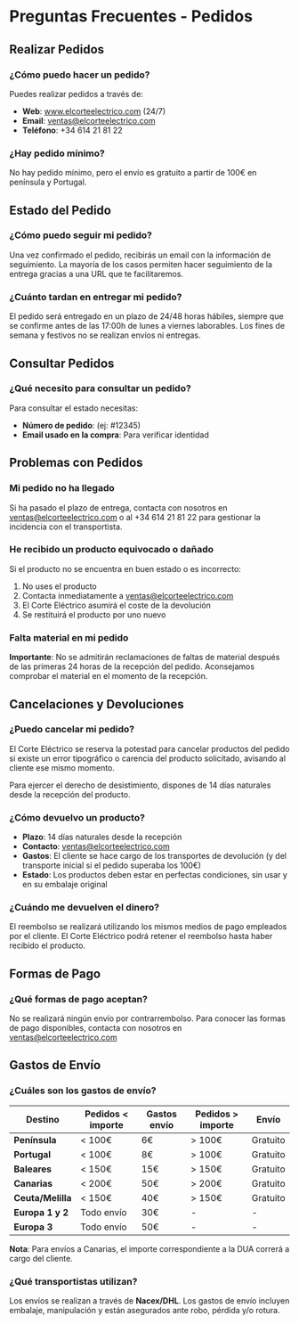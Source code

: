 # Preguntas Frecuentes - Pedidos

## Realizar Pedidos

### ¿Cómo puedo hacer un pedido?
Puedes realizar pedidos a través de:
- **Web**: www.elcorteelectrico.com (24/7)
- **Email**: ventas@elcorteelectrico.com
- **Teléfono**: +34 614 21 81 22

### ¿Hay pedido mínimo?
No hay pedido mínimo, pero el envío es gratuito a partir de 100€ en península y Portugal.

## Estado del Pedido

### ¿Cómo puedo seguir mi pedido?
Una vez confirmado el pedido, recibirás un email con la información de seguimiento. La mayoría de los casos permiten hacer seguimiento de la entrega gracias a una URL que te facilitaremos.

### ¿Cuánto tardan en entregar mi pedido?
El pedido será entregado en un plazo de 24/48 horas hábiles, siempre que se confirme antes de las 17:00h de lunes a viernes laborables. Los fines de semana y festivos no se realizan envíos ni entregas.

## Consultar Pedidos

### ¿Qué necesito para consultar un pedido?
Para consultar el estado necesitas:
- **Número de pedido**: (ej: #12345)
- **Email usado en la compra**: Para verificar identidad


## Problemas con Pedidos

### Mi pedido no ha llegado
Si ha pasado el plazo de entrega, contacta con nosotros en ventas@elcorteelectrico.com o al +34 614 21 81 22 para gestionar la incidencia con el transportista.

### He recibido un producto equivocado o dañado
Si el producto no se encuentra en buen estado o es incorrecto:
1. No uses el producto
2. Contacta inmediatamente a ventas@elcorteelectrico.com
3. El Corte Eléctrico asumirá el coste de la devolución
4. Se restituirá el producto por uno nuevo

### Falta material en mi pedido
**Importante**: No se admitirán reclamaciones de faltas de material después de las primeras 24 horas de la recepción del pedido. Aconsejamos comprobar el material en el momento de la recepción.

## Cancelaciones y Devoluciones

### ¿Puedo cancelar mi pedido?
El Corte Eléctrico se reserva la potestad para cancelar productos del pedido si existe un error tipográfico o carencia del producto solicitado, avisando al cliente ese mismo momento.

Para ejercer el derecho de desistimiento, dispones de 14 días naturales desde la recepción del producto.

### ¿Cómo devuelvo un producto?
- **Plazo**: 14 días naturales desde la recepción
- **Contacto**: ventas@elcorteelectrico.com 
- **Gastos**: El cliente se hace cargo de los transportes de devolución (y del transporte inicial si el pedido superaba los 100€)
- **Estado**: Los productos deben estar en perfectas condiciones, sin usar y en su embalaje original

### ¿Cuándo me devuelven el dinero?
El reembolso se realizará utilizando los mismos medios de pago empleados por el cliente. El Corte Eléctrico podrá retener el reembolso hasta haber recibido el producto.

## Formas de Pago

### ¿Qué formas de pago aceptan?
No se realizará ningún envío por contrarrembolso. Para conocer las formas de pago disponibles, contacta con nosotros en ventas@elcorteelectrico.com

## Gastos de Envío

### ¿Cuáles son los gastos de envío?

| **Destino** | **Pedidos < importe** | **Gastos envío** | **Pedidos > importe** | **Envío** |
|---|---|---|---|---|
| **Península** | < 100€ | 6€ | > 100€ | Gratuito |
| **Portugal** | < 100€ | 8€ | > 100€ | Gratuito |
| **Baleares** | < 150€ | 15€ | > 150€ | Gratuito |
| **Canarias** | < 200€ | 50€ | > 200€ | Gratuito |
| **Ceuta/Melilla** | < 150€ | 40€ | > 150€ | Gratuito |
| **Europa 1 y 2** | Todo envío | 30€ | - | - |
| **Europa 3** | Todo envío | 50€ | - | - |

**Nota**: Para envíos a Canarias, el importe correspondiente a la DUA correrá a cargo del cliente.

### ¿Qué transportistas utilizan?
Los envíos se realizan a través de **Nacex/DHL**. Los gastos de envío incluyen embalaje, manipulación y están asegurados ante robo, pérdida y/o rotura.